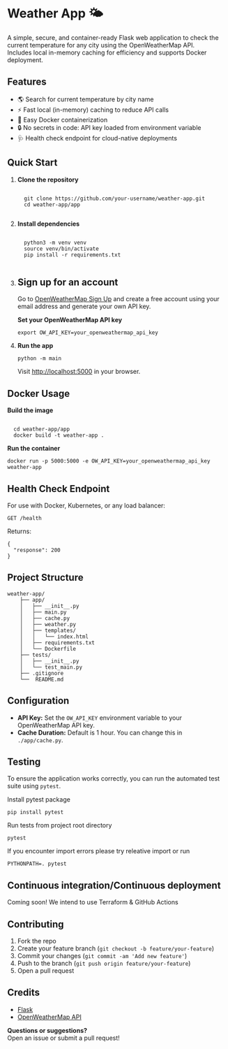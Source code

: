 <body>

<h1>Weather App 🌤️</h1>

<p>
  A simple, secure, and container-ready Flask web application to check the current temperature for any city using the OpenWeatherMap API.<br>
  Includes local in-memory caching for efficiency and supports Docker deployment.
</p>

<h2>Features</h2>
<ul>
  <li>🌎 Search for current temperature by city name</li>
  <li>⚡ Fast local (in-memory) caching to reduce API calls</li>
  <li>🐳 Easy Docker containerization</li>
  <li>🔒 No secrets in code: API key loaded from environment variable</li>
  <li>🩺 Health check endpoint for cloud-native deployments</li>
</ul>

<h2>Quick Start</h2>
<ol>
  <li>
    <strong>Clone the repository</strong>
    <pre><code>
  git clone https://github.com/your-username/weather-app.git
  cd weather-app/app
    </code></pre>
  </li>
  <li>
    <strong>Install dependencies</strong>
    <pre><code>
  python3 -m venv venv
  source venv/bin/activate
  pip install -r requirements.txt
    </code></pre>
  </li>
  <li>
    <h2>Sign up for an account</h2>
      <p>
        Go to <a href="https://home.openweathermap.org/users/sign_up" target="_blank">OpenWeatherMap Sign Up</a> and create a free account using your email address and generate your own API key.
      </p>
    <strong>Set your OpenWeatherMap API key</strong>
    <pre><code>export OW_API_KEY=your_openweathermap_api_key</code></pre>
  </li>
  <li>
    <strong>Run the app</strong>
    <pre><code>python -m main</code></pre>
    Visit <a href="http://localhost:5000" target="_blank">http://localhost:5000</a> in your browser.
  </li>
</ol>

<h2>Docker Usage</h2>
<strong>Build the image</strong>
<pre><code>
  cd weather-app/app
  docker build -t weather-app .
</code></pre>

<strong>Run the container</strong>
<pre><code>docker run -p 5000:5000 -e OW_API_KEY=your_openweathermap_api_key weather-app</code></pre>

<h2>Health Check Endpoint</h2>
<p>For use with Docker, Kubernetes, or any load balancer:</p>
<pre><code>GET /health</code></pre>
<p>Returns:</p>
<pre><code>{
  "response": 200
}</code></pre>

<h2>Project Structure</h2>
<div class="structure">
<pre><code>weather-app/
    ├── app/
    │   ├── __init__.py
    │   ├── main.py
    │   ├── cache.py
    │   ├── weather.py
    │   ├── templates/
    │   │   └── index.html
    │   ├── requirements.txt
    │   └── Dockerfile
    ├── tests/
    │   ├── __init__.py
    │   └── test_main.py
    ├── .gitignore
    └──  README.md
</code></pre>
</div>

<h2>Configuration</h2>
<ul>
  <li><strong>API Key:</strong> Set the <code>OW_API_KEY</code> environment variable to your OpenWeatherMap API key.</li>
  <li><strong>Cache Duration:</strong> Default is 1 hour. You can change this in <code>./app/cache.py</code>.</li>
</ul>

<h2>Testing</h2>
<p>To ensure the application works correctly, you can run the automated test suite using <code>pytest</code>.</p>
<p>Install pytest package</p>
<p>
  <pre><code>pip install pytest</code></pre>
</p>
<p>Run tests from project root directory</p>
<p>
  <pre><code>pytest</code></pre>
</p>
<p>
  If you encounter import errors please try releative import or run
  <pre><code>PYTHONPATH=. pytest</code></pre>
</p>

<h2>Continuous integration/Continuous deployment</h2>
<p>Coming soon! We intend to use Terraform & GitHub Actions</p>

<h2>Contributing</h2>
<ol>
  <li>Fork the repo</li>
  <li>Create your feature branch (<code>git checkout -b feature/your-feature</code>)</li>
  <li>Commit your changes (<code>git commit -am 'Add new feature'</code>)</li>
  <li>Push to the branch (<code>git push origin feature/your-feature</code>)</li>
  <li>Open a pull request</li>
</ol>

<h2>Credits</h2>
<ul>
  <li><a href="https://flask.palletsprojects.com/">Flask</a></li>
  <li><a href="https://openweathermap.org/api">OpenWeatherMap API</a></li>
</ul>

<p><strong>Questions or suggestions?</strong><br>
Open an issue or submit a pull request!</p>

</body>
</html>
